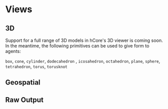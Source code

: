 # Views

## 3D

Support for a full range of 3D models in hCore's 3D viewer is coming soon. In the meantime, the following primitives can be used to give form to agents:

`box`, `cone`, `cylinder`, `dodecahedron` , `icosahedron`, `octahedron`, `plane`, `sphere`, `tetrahedron`, `torus`, `torusknot`

## Geospatial



## Raw Output

